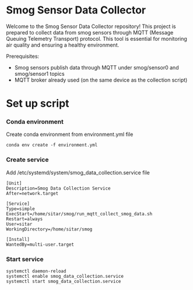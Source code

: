 # Smog Sensor Data Collector

Welcome to the Smog Sensor Data Collector repository! This project is prepared to collect data from smog sensors through MQTT (Message Queuing Telemetry Transport) protocol. This tool is essential for monitoring air quality and ensuring a healthy environment.

Prerequisites:
- Smog sensors publish data through MQTT under smog/sensor0 and smog/sensor1 topics
- MQTT broker already used (on the same device as the collection script)

# Set up script

### Conda environment
Create conda environment from environment.yml file
```
conda env create -f environment.yml
```

### Create service
Add /etc/systemd/system/smog_data_collection.service file
```
[Unit]
Description=Smog Data Collection Service
After=network.target

[Service]
Type=simple
ExecStart=/home/sitar/smog/run_mqtt_collect_smog_data.sh
Restart=always
User=sitar
WorkingDirectory=/home/sitar/smog

[Install]
WantedBy=multi-user.target
```

### Start service
```
systemctl daemon-reload
systemctl enable smog_data_collection.service
systemctl start smog_data_collection.service
```
